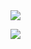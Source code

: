 <img src="https://capsule-render.vercel.app/api?type=waving&color=100%:ffabe1,100%:ffe6f7&height=300&section=header&text=welcome!&fontSize=70" />

<a href="https://www.instagram.com/hh__moa/" target="_blank"><img src="https://img.shields.io/badge/instagram-C689C6?style=flat-square&logo=instagram&logoColor=white"></a>
